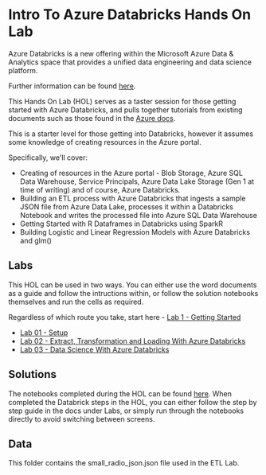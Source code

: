# Intro To Azure Databricks Hands On Lab

Azure Databricks is a new offering within the Microsoft Azure Data & Analytics space that provides a unified data engineering and data science platform.

Further information can be found [here](https://azure.microsoft.com/en-gb/resources/videos/azure-databricks-overview/).

This Hands On Lab (HOL) serves as a taster session for those getting started with Azure Databricks, and pulls together tutorials from existing documents such as those found in the [Azure docs](https://docs.microsoft.com/en-us/azure/azure-databricks/databricks-extract-load-sql-data-warehouse).

This is a starter level for those getting into Databricks, however it assumes some knowledge of creating resources in the Azure portal.

Specifically, we'll cover:

- Creating of resources in the Azure portal - Blob Storage, Azure SQL Data Warehouse, Service Principals, Azure Data Lake Storage (Gen 1 at time of writing) and of course, Azure Databricks.
- Building an ETL process with Azure Databricks that ingests a sample JSON file from Azure Data Lake, processes it within a Databricks Notebook and writes the processed file into Azure SQL Data Warehouse
- Getting Started with R Dataframes in Databricks using SparkR
- Building Logistic and Linear Regression Models with Azure Databricks and glm()

## Labs

This HOL can be used in two ways. You can either use the word documents as a guide and follow the intructions within, or follow the solution notebooks themselves and run the cells as required.

Regardless of which route you take, start here - [Lab 1 - Getting Started](https://github.com/midomsft/DatabricksHOL/blob/master/Labs/LAB01%20-%20Setting%20up%20Resources.docx)

- [Lab 01 - Setup](/Labs/LAB01%20-%20Setting%20up%20Resources.docx)
- [Lab 02 - Extract, Transformation and Loading With Azure Databricks](/labs/LAB02%20-%20Extract%2C%20transform%2C%20and%20load%20data%20using%20Azure%20Databricks.docx)
- [Lab 03 - Data Science With Azure Databricks](/Labs/LAB03%20-%20Data%20Science%20using%20Azure%20Databricks.docx)

## Solutions

The notebooks completed during the HOL can be found [here](https://github.com/midomsft/DatabricksHOL/tree/master/Solution%20Notebooks). When completed the Databrick steps in the HOL, you can either follow the step by step guide in the docs under Labs, or simply run through the notebooks directly to avoid switching between screens.

## Data

This folder contains the small_radio_json.json file used in the ETL Lab.






